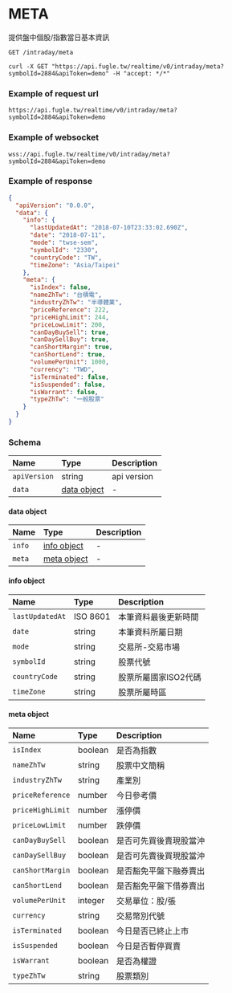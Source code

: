 # META

提供盤中個股/指數當日基本資訊

```
GET /intraday/meta
```

```
curl -X GET "https://api.fugle.tw/realtime/v0/intraday/meta?symbolId=2884&apiToken=demo" -H "accept: */*"
```

### Example of request url
```
https://api.fugle.tw/realtime/v0/intraday/meta?symbolId=2884&apiToken=demo
```

### Example of websocket
```
wss://api.fugle.tw/realtime/v0/intraday/meta?symbolId=2884&apiToken=demo
```

### Example of response
```json
{
  "apiVersion": "0.0.0",
  "data": {
    "info": {
      "lastUpdatedAt": "2018-07-10T23:33:02.690Z",
      "date": "2018-07-11",
      "mode": "twse-sem",
      "symbolId": "2330",
      "countryCode": "TW",
      "timeZone": "Asia/Taipei"
    },
    "meta": {
      "isIndex": false,
      "nameZhTw": "台積電",
      "industryZhTw": "半導體業",
      "priceReference": 222,
      "priceHighLimit": 244,
      "priceLowLimit": 200,
      "canDayBuySell": true,
      "canDaySellBuy": true,
      "canShortMargin": true,
      "canShortLend": true,
      "volumePerUnit": 1000,
      "currency": "TWD",
      "isTerminated": false,
      "isSuspended": false,
      "isWarrant": false,
      "typeZhTw": "一般股票"
    }
  }
}
```

### Schema
| Name | Type | Description |
|:--|:--|:--|
|  `apiVersion` | string |  api version |
|  `data` | [data object](#data-object) |  - |

#### data object
| Name | Type | Description |
|:--|:--|:--|
|  `info` | [info object](#info-object) | - |
|  `meta` | [meta object](#meta-object) | -  |


#### info object
| Name | Type | Description |
|:--|:--|:--|
|  `lastUpdatedAt` | ISO 8601 | 本筆資料最後更新時間 |
|  `date` | string | 本筆資料所屬日期 |
|  `mode` | string | 交易所-交易市場 |
|  `symbolId` | string | 股票代號 |
|  `countryCode` | string | 股票所屬國家ISO2代碼 |
|  `timeZone` | string | 股票所屬時區 |


#### meta object
| Name | Type | Description |
|:--|:--|:--|
|  `isIndex` | boolean |  是否為指數 |
|  `nameZhTw` | string | 股票中文簡稱 |
|  `industryZhTw` | string | 產業別 |
|  `priceReference` | number | 今日參考價 |
|  `priceHighLimit` | number | 漲停價 |
|  `priceLowLimit` | number | 跌停價 |
|  `canDayBuySell` | boolean | 是否可先買後賣現股當沖 |
|  `canDaySellBuy` | boolean | 是否可先賣後買現股當沖 |
|  `canShortMargin` | boolean | 是否豁免平盤下融券賣出 |
|  `canShortLend` | boolean | 是否豁免平盤下借券賣出 |
|  `volumePerUnit` | integer | 交易單位：股/張 |
|  `currency` | string | 交易幣別代號 |
|  `isTerminated` | boolean | 今日是否已終止上市 |
|  `isSuspended` | boolean | 今日是否暫停買賣 |
|  `isWarrant` | boolean | 是否為權證 |
|  `typeZhTw` | string | 股票類別 |